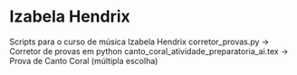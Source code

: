 # Izabela Hendrix
Scripts para o curso de música Izabela Hendrix
corretor_provas.py -> Corretor de provas em python
canto_coral_atividade_preparatoria_ai.tex -> Prova de Canto Coral (múltipla escolha)

